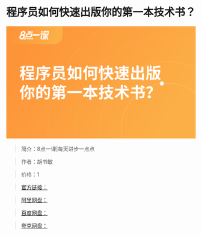 # 程序员如何快速出版你的第一本技术书？

![img](../../assets/CioPOWFyf_CAAy7OAACHsl5zGL8295.png)

> 简介：8点一课|每天进步一点点

> 作者：胡书敏

> 价格：1

> [官方链接：]()

> [阿里网盘：]()

> [百度网盘：]()

> [夸克网盘：]()
